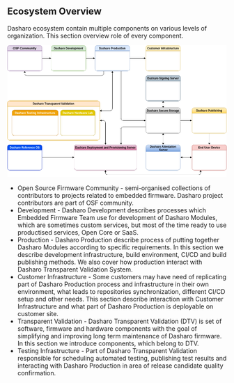 Ecosystem Overview
------------------

Dasharo ecosystem contain multiple components on various levels of
organization. This section overview role of every component.

![](../images/ecosystem_overview.png)



* Open Source Firmware Community - semi-organised collections of contributors
  to projects related to embedded firmware. Dasharo project contributors are
  part of OSF community.
* Development - Dasharo Development describes processes which Embedded Firmware
  Team use for development of Dasharo Modules, which are sometimes custom
  services, but most of the time ready to use productised services, Open Core
  or SaaS.
* Production - Dasharo Production describe process of putting together Dasharo
  Modules according to specific requirements. In this section we describe
  development infrastructure, build environment, CI/CD and build publishing
  methods. We also cover how production interact with Dasharo Transparent
  Validation System.
* Customer Infrastructure - Some customers may have need of replicating part of
  Dasharo Production process and infrastructure in their own environment, what
  leads to repositories synchronization, different CI/CD setup and other needs.
  This section describe interaction with Customer Infrastructure and what part
  of Dasharo Production is deployable on customer site.
* Transparent Validation - Dasharo Transparent Validation (DTV) is set of
  software, firmware and hardware components with the goal of simplifying and
  improving long term maintenance of Dasharo firmware. In this section we
  introduce components, which belong to DTV.
* Testing Infrastructure - Part of Dasharo Transparent Validation responsible
  for scheduling automated testing, publishing test results and interacting
  with Dasharo Production in area of release candidate quality confirmation.

<!--
* Hardware Laboratory
* Secure Storage
* Signing Server
* Attestation Server
* Deployment and Provisioning Server
* Reference OS
* Publishing Server
* End User Device
-->
